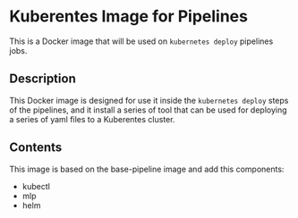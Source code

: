 # Kuberentes Image for Pipelines

This is a Docker image that will be used on `kubernetes deploy` pipelines jobs.

## Description

This Docker image is designed for use it inside the `kubernetes deploy` steps of the pipelines, and it install
a series of tool that can be used for deploying a series of yaml files to a Kuberentes cluster.

## Contents

This image is based on the base-pipeline image and add this components:

- kubectl
- mlp
- helm
